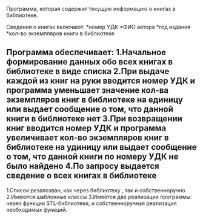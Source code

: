 Программа, которая содержит текущую информацию о книгах в библиотеке.

Сведения о книгах включают:
*номер УДК
*ФИО автора
*год издания
*кол-во экземпляров книги в библиотеке

Программа обеспечивает:
1.Начальное формирование данных обо всех книгах в библиотеке в виде списка
2.При выдаче каждой из книг на руки вводится номер УДК и программа уменьшает значение кол-ва экземпляров книг в библиотеке на единицу или выдает сообщение о том, что данной книги в библиотеке нет
3.При возвращении книг вводится номер УДК и программа увеличивает кол-во экземпляров книг в библиотеке на удиницу или выдает сообщение о том, что данной книги по номеру УДК не было найдено
4.По запросу выдается сведение о всех книгах в библиотеке
-------------------------------------------------------------
1.Список резалозван, как через библиотеку <list>, так и собственноручно
2.Имеются шаблонные классы
3.Имеется две реализации программы: через функции STL-библиотеки, и собственноручная реализация необходимых функций.
